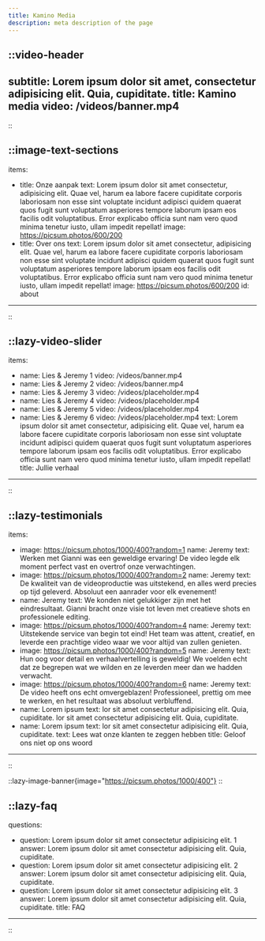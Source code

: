 ```yaml
---
title: Kamino Media
description: meta description of the page
---
```


::video-header
---
subtitle: Lorem ipsum dolor sit amet, consectetur adipisicing elit. Quia, cupiditate.
title: Kamino media
video: /videos/banner.mp4
---
::

::image-text-sections
---
items:
  - title: Onze aanpak
    text: Lorem ipsum dolor sit amet consectetur, adipisicing elit. Quae vel, harum ea labore facere cupiditate corporis laboriosam non esse sint voluptate incidunt adipisci quidem quaerat quos fugit sunt voluptatum asperiores tempore laborum ipsam eos facilis odit voluptatibus. Error explicabo officia sunt nam vero quod minima tenetur iusto, ullam impedit repellat!
    image: https://picsum.photos/600/200
  - title: Over ons
    text: Lorem ipsum dolor sit amet consectetur, adipisicing elit. Quae vel, harum ea labore facere cupiditate corporis laboriosam non esse sint voluptate incidunt adipisci quidem quaerat quos fugit sunt voluptatum asperiores tempore laborum ipsam eos facilis odit voluptatibus. Error explicabo officia sunt nam vero quod minima tenetur iusto, ullam impedit repellat!
    image: https://picsum.photos/600/200
    id: about
---
::

::lazy-video-slider
---
items:
  - name: Lies & Jeremy 1
    video: /videos/banner.mp4
  - name: Lies & Jeremy 2
    video: /videos/banner.mp4
  - name: Lies & Jeremy 3
    video: /videos/placeholder.mp4
  - name: Lies & Jeremy 4
    video: /videos/placeholder.mp4
  - name: Lies & Jeremy 5
    video: /videos/placeholder.mp4
  - name: Lies & Jeremy 6
    video: /videos/placeholder.mp4
text: Lorem ipsum dolor sit amet consectetur, adipisicing elit. Quae vel, harum ea labore facere cupiditate corporis laboriosam non esse sint voluptate incidunt adipisci quidem quaerat quos fugit sunt voluptatum asperiores tempore laborum ipsam eos facilis odit voluptatibus. Error explicabo officia sunt nam vero quod minima tenetur iusto, ullam impedit repellat!
title: Jullie verhaal
---
::

::lazy-testimonials
---
items:
  - image: https://picsum.photos/1000/400?random=1
    name: Jeremy
    text: Werken met Gianni was een geweldige ervaring! De video legde elk moment perfect vast en overtrof onze verwachtingen.
  - image: https://picsum.photos/1000/400?random=2
    name: Jeremy
    text: De kwaliteit van de videoproductie was uitstekend, en alles werd precies op tijd geleverd. Absoluut een aanrader voor elk evenement!
  - name: Jeremy
    text: We konden niet gelukkiger zijn met het eindresultaat. Gianni bracht onze visie tot leven met creatieve shots en professionele editing.
  - image: https://picsum.photos/1000/400?random=4
    name: Jeremy
    text: Uitstekende service van begin tot eind! Het team was attent, creatief, en leverde een prachtige video waar we voor altijd van zullen genieten.
  - image: https://picsum.photos/1000/400?random=5
    name: Jeremy
    text: Hun oog voor detail en verhaalvertelling is geweldig! We voelden echt dat ze begrepen wat we wilden en ze leverden meer dan we hadden verwacht.
  - image: https://picsum.photos/1000/400?random=6
    name: Jeremy
    text: De video heeft ons echt omvergeblazen! Professioneel, prettig om mee te werken, en het resultaat was absoluut verbluffend.
  - name: Lorem ipsum
    text: lor sit amet consectetur adipisicing elit. Quia, cupiditate. lor sit amet consectetur adipisicing elit. Quia, cupiditate.
  - name: Lorem ipsum
    text: lor sit amet consectetur adipisicing elit. Quia, cupiditate.
text: Lees wat onze klanten te zeggen hebben
title: Geloof ons niet op ons woord
---
::

::lazy-image-banner{image="https://picsum.photos/1000/400"}
::

::lazy-faq
---
questions:
  - question: Lorem ipsum dolor sit amet consectetur adipisicing elit. 1
    answer: Lorem ipsum dolor sit amet consectetur adipisicing elit. Quia, cupiditate.
  - question: Lorem ipsum dolor sit amet consectetur adipisicing elit. 2
    answer: Lorem ipsum dolor sit amet consectetur adipisicing elit. Quia, cupiditate.
  - question: Lorem ipsum dolor sit amet consectetur adipisicing elit. 3
    answer: Lorem ipsum dolor sit amet consectetur adipisicing elit. Quia, cupiditate.
title: FAQ
---
::
